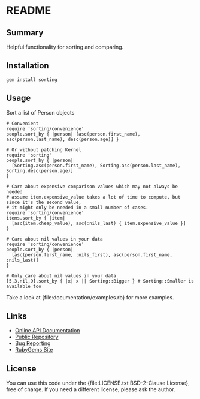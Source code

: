 README
======


Summary
-------
Helpful functionality for sorting and comparing.


Installation
------------
`gem install sorting`


Usage
-----

Sort a list of Person objects

    # Convenient
    require 'sorting/convenience'
    people.sort_by { |person| [asc(person.first_name), asc(person.last_name), desc(person.age)] }

    # Or without patching Kernel
    require 'sorting'
    people.sort_by { |person|
      [Sorting.asc(person.first_name), Sorting.asc(person.last_name), Sorting.desc(person.age)]
    }

    # Care about expensive comparison values which may not always be needed
    # assume item.expensive_value takes a lot of time to compute, but since it's the second value,
    # it might only be needed in a small number of cases.
    require 'sorting/convenience'
    items.sort_by { |item|
      [asc(item.cheap_value), asc(:nils_last) { item.expensive_value }]
    }

    # Care about nil values in your data
    require 'sorting/convenience'
    people.sort_by { |person|
      [asc(person.first_name, :nils_first), asc(person.first_name, :nils_last)]
    }

    # Only care about nil values in your data
    [5,3,nil,9].sort_by { |x| x || Sorting::Bigger } # Sorting::Smaller is available too

Take a look at {file:documentation/examples.rb} for more examples.


Links
-----

* [Online API Documentation](http://rdoc.info/github/apeiros/sorting/)
* [Public Repository](https://github.com/apeiros/sorting)
* [Bug Reporting](https://github.com/apeiros/sorting/issues)
* [RubyGems Site](https://rubygems.org/gems/sorting)


License
-------

You can use this code under the {file:LICENSE.txt BSD-2-Clause License}, free of charge.
If you need a different license, please ask the author.
